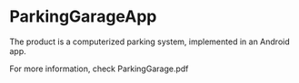 # ParkingGarageApp
The product is a computerized parking system, implemented in an Android app.

For more information, check ParkingGarage.pdf
